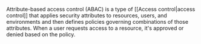 Attribute-based access control (ABAC) is a type of [[Access control|access control]] that applies security attributes to resources, users, and environments and then defines policies governing combinations of those attributes. When a user requests access to a resource, it's approved or denied based on the policy.